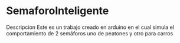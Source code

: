 # SemaforoInteligente
Descripcion 
Este es un trabajo creado en arduino en el cual simula el comportamiento de 2 semáforos uno de peatones y otro para carros
